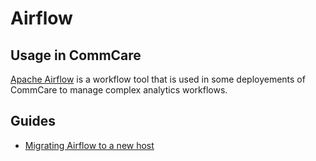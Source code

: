 # Airflow

## Usage in CommCare

[Apache Airflow](https://airflow.apache.org/) is a workflow tool that is used in some deployements
of CommCare to manage complex analytics workflows.

## Guides
- [Migrating Airflow to a new host](airflow/migration_guide.md)